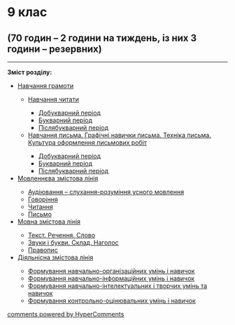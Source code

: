 <div id="hypercomments_widget" class="js-hypercomments-widget invisible"></div>

# 9 клас

## (70 годин – 2 години на тиждень, із них 3 години – резервних)

<hr>
<p><b>Зміст розділу:</b></p>
<ul type="disc">
<li><a href="http://ukrmon14.ed-era.com/1/navchannya_gramoti.html">Навчання грамоти</a></li>
<ul type="circle">
<li><a href="http://ukrmon14.ed-era.com/1/navchannya_chitati.html">Навчання читати</a></li>
</a></li>
<ul type="square">
<li><a href="http://ukrmon14.ed-era.com/1/dobukvarniy_period.html">Добукварний період</a></li>
<li><a href="http://ukrmon14.ed-era.com/1/bukvarniy_period.html">Букварний період</a></li>
<li><a href="http://ukrmon14.ed-era.com/1/pislyabukvarniy_period.html">Післябукварний період</a></li>
</ul>
<li><a href="http://ukrmon14.ed-era.com/1/navchannya_pisma.html">Навчання письма. Графічні навички письма. Техніка письма. Культура оформлення письмових робіт</a></li>
</a></li>
<ul type="square">
<li><a href="http://ukrmon14.ed-era.com/1/dobukvarniy-period.html">Добукварний період</a></li>
<li><a href="http://ukrmon14.ed-era.com/1/bukvarniy-period.html">Букварний період</a></li>
<li><a href="http://ukrmon14.ed-era.com/1/pislyabukvarniy-period.html">Післябукварний період</a></li>
</ul>
</ul>
<li><a href="http://ukrmon14.ed-era.com/1/movlennyeva_zmistova_liniya.html">Мовленнєва змістова лінія</a></li>
<ul type="circle">
<li><a href="http://ukrmon14.ed-era.com/1/audiyuvannya.html">Аудіювання – слухання-розуміння усного мовлення</a></li>
<li><a href="http://ukrmon14.ed-era.com/1/govorinnya.html">Говоріння</a></li>
<li><a href="http://ukrmon14.ed-era.com/1/chitannya.html">Читання</a></li>
<li><a href="http://ukrmon14.ed-era.com/1/pismo.html">Письмо</a></li>
</ul>
<li><a href="http://ukrmon14.ed-era.com/1/movna_zmistova_liniya.html">Мовна змістова лінія</a></li>
<ul type="circle">
<li><a href="http://ukrmon14.ed-era.com/1/tekst_rechennya_slovo.html">Текст. Речення. Слово</a></li>
<li><a href="http://ukrmon14.ed-era.com/1/zvuki_i_bukvi_sklad_nagolos.html">Звуки і букви. Склад. Наголос</a></li>
<li><a href="http://ukrmon14.ed-era.com/1/pravopis.html">Правопис</a></li>
</ul>
<li><a href="http://ukrmon14.ed-era.com/1/diyalnisna_zmistova_liniya.html">Діяльнісна змістова лінія</a></li>
<ul type="circle">
<li><a href="http://ukrmon14.ed-era.com/1/formuvannya_navchalno-organizatsiynikh_umin_i_navichok.html">Формування навчально-організаційних умінь і навичок</a></li>
<li><a href="http://ukrmon14.ed-era.com/1/formuvannya_navchalno-informatsiynikh_umin_i_navichok.html">Формування навчально-інформаційних умінь і навичок</a></li>
<li><a href="http://ukrmon14.ed-era.com/1/formuvannya-navchalno-intelektualnikh-i-tvorchikh-umin-ta-navichok.html">Формування навчально-інтелектуальних і творчих умінь та навичок</a></li>
<li><a href="http://ukrmon14.ed-era.com/1/formuvannya_kontrolno-otsinyuvalnikh_umin_i_navichok.html">Формування контрольно-оцінювальних умінь і навичок</a></li>
</ul>
</ul>

<div class="js-hypercomments-container">
<a href="http://hypercomments.com" class="hc-link" title="comments widget">comments powered by HyperComments</a>
</div>